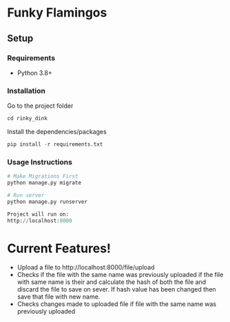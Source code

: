 # Funky Flamingos

## Setup

###

### Requirements

- Python 3.8+

###

### Installation
Go to the project folder
```python
cd rinky_dink
```

Install the dependencies/packages

```python
pip install -r requirements.txt
```

###

### Usage Instructions

```python
# Make Migrations First
python manage.py migrate
```


```python
# Run server
python manage.py runserver

Project will run on:
http://localhost:8000
```
# Current Features!
  - Upload a file to http://localhost:8000/file/upload
  - Checks if the file with the same name was previously uploaded if the file with same name is their and calculate the hash of both the file and discard the file to   save on sever. If hash value has been changed then save that file with new name. 
  - Checks changes made to uploaded file if file with the same name was previously uploaded
  
##
